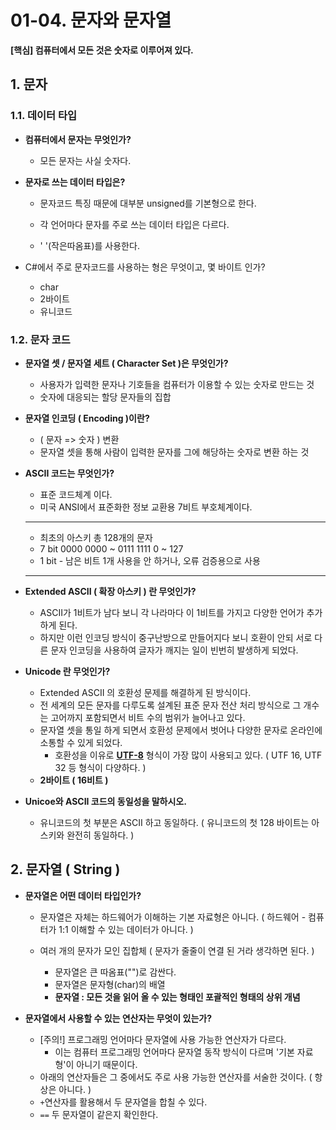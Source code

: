 # 01-04. 문자와 문자열

**[핵심] 컴퓨터에서 모든 것은 숫자로 이루어져 있다.**



## 1. 문자

### 1.1. 데이터 타입

* **컴퓨터에서 문자는 무엇인가?**
  * 모든 문자는 사실 숫자다.



* **문자로 쓰는 데이터 타입은?**
  * 문자코드 특징 때문에 대부분 unsigned를 기본형으로 한다.

  * 각 언어마다 문자를 주로 쓰는 데이터 타입은 다르다.
  
  * ' '(작은따옴표)를 사용한다. 



* C#에서 주로 문자코드를 사용하는 형은 무엇이고, 몇 바이트 인가?
  * char 
  * 2바이트
  * 유니코드



### 1.2. 문자 코드

* **문자열 셋 / 문자열 세트 ( Character Set )은 무엇인가?** 
  * 사용자가 입력한 문자나 기호들을 컴퓨터가 이용할 수 있는 숫자로 만드는 것
  * 숫자에 대응되는 할당 문자들의 집합



* **문자열 인코딩 ( Encoding )이란?**
  * ( 문자 => 숫자 ) 변환
  * 문자열 셋을 통해 사람이 입력한 문자를 그에 해당하는 숫자로 변환 하는 것



* **ASCII 코드는 무엇인가?** 

  * 표준 코드체계 이다.
  * 미국 ANSI에서 표준화한 정보 교환용 7비트 부호체계이다.  

  ---

  * 최초의 아스키 총 128개의 문자
  * 7 bit
    0000 0000  ~  0111 1111
           0	   ~         127
  * 1 bit - 남은 비트 1개
    사용을 안 하거나, 오류 검증용으로 사용

  ---



* **Extended ASCII ( 확장 아스키 ) 란 무엇인가?**
  * ASCII가 1비트가 남다 보니 각 나라마다 이 1비트를 가지고 다양한 언어가 추가하게 된다.
  * 하지만 이런 인코딩 방식이 중구난방으로 만들어지다 보니 호환이 안되 서로 다른 문자 인코딩을 사용하여 글자가 깨지는 일이 빈번히 발생하게 되었다.



* **Unicode 란 무엇인가?** 
  * Extended ASCII 의 호환성 문제를 해결하게 된 방식이다.
  * 전 세계의 모든 문자를 다루도록 설계된 표준 문자 전산 처리 방식으로 그 개수는 고어까지 포함되면서 비트 수의 범위가 늘어나고 있다.
  * 문자열 셋을 통일 하게 되면서 호환성 문제에서 벗어나 다양한 문자로 온라인에 소통할 수 있게 되었다.
    * 호환성을 이유로 **<u>UTF-8</u>** 형식이 가장 많이 사용되고 있다.  ( UTF 16, UTF 32 등 형식이 다양하다. )
  * **2바이트 ( 16비트 )**



* **Unicoe와 ASCII 코드의 동일성을 말하시오.**
  * 유니코드의 첫 부분은 ASCII 하고 동일하다.
    ( 유니코드의 첫 128 바이트는 아스키와 완전히 동일하다. )







## 2. 문자열 ( String )

* **문자열은 어떤 데이터 타입인가?**
  * 문자열은 자체는 하드웨어가 이해하는 기본 자료형은 아니다.
    ( 하드웨어 - 컴퓨터가 1:1 이해할 수 있는 데이터가 아니다. )
    
  * 여러 개의 문자가 모인 집합체 
    ( 문자가 줄줄이 연결 된 거라 생각하면 된다. )
    
    * 문자열은 큰 따옴표("")로 감싼다.
    * 문자열은 문자형(char)의 배열
    * **문자열 : 모든 것을 읽어 올 수 있는 형태인 포괄적인 형태의 상위 개념**
    
    



* **문자열에서 사용할 수 있는 연산자는 무엇이 있는가?**
  * [주의!] 프로그래밍 언어마다 문자열에 사용 가능한 연산자가 다르다. 
    * 이는 컴퓨터 프로그래밍 언어마다 문자열 동작 방식이 다르며 '기본 자료형'이 아니기 때문이다. 
  * 아래의 연산자들은 그 중에서도 주로 사용 가능한 연산자를 서술한 것이다. ( 항상은 아니다. )
  * `+`연산자를 활용해서 두 문자열을 합칠 수 있다.
  * `==` 두 문자열이 같은지 확인한다.





